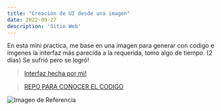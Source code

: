 ```yaml
---
title: "Creación de UI desde una imagen"
date: 2022-09-27
description: 'Sitio Web'
---
```

En esta mini practica, me base en una imagen para generar con codigo e imgenes la interfaz más parecida a la requerida, tomo algo de tiempo. (2 días)
Se sufrió pero se logró!

 >[Interfaz hecha por mi!](https://jorgebt95.github.io/PRACTICAS_CSS/)

 >[REPO PARA CONOCER EL CODIGO](https://github.com/jorgebt95/PRACTICAS_CSS/)
 
 ![Imagen de Referencia](https://raw.githubusercontent.com/LaunchX-InnovaccionVirtual/FrontEnd-Mision/main/03%20-%20CSS/practica/landingVacunaci%C3%B3n.png)
